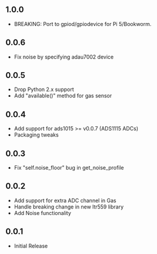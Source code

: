 1.0.0
-----

* BREAKING: Port to gpiod/gpiodevice for Pi 5/Bookworm.

0.0.6
-----

* Fix noise by specifying adau7002 device

0.0.5
-----

* Drop Python 2.x support
* Add "available()" method for gas sensor

0.0.4
-----

* Add support for ads1015 >= v0.0.7 (ADS1115 ADCs)
* Packaging tweaks

0.0.3
-----

* Fix "self.noise_floor" bug in get_noise_profile

0.0.2
-----

* Add support for extra ADC channel in Gas
* Handle breaking change in new ltr559 library
* Add Noise functionality

0.0.1
-----

* Initial Release
